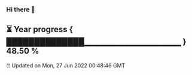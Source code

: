 ### Hi there 👋
⏳ Year progress { ██████████████▁▁▁▁▁▁▁▁▁▁▁▁▁▁▁▁ } 48.50 %
---
⏰ Updated on Mon, 27 Jun 2022 00:48:46 GMT

